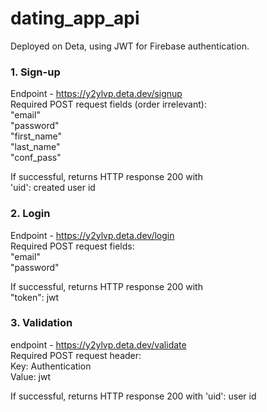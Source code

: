 # dating_app_api

Deployed on Deta, using JWT for Firebase authentication.

### 1. Sign-up 
Endpoint - https://y2ylvp.deta.dev/signup  
Required POST request fields (order irrelevant):  
    "email"  
    "password"  
    "first_name"  
    "last_name"  
    "conf_pass"  

If successful, returns HTTP response 200 with  
'uid': created user id

### 2. Login
Endpoint - https://y2ylvp.deta.dev/login  
Required POST request fields:  
    "email"  
    "password"

If successful, returns HTTP response 200 with  
"token": jwt
### 3. Validation 
endpoint - https://y2ylvp.deta.dev/validate  
Required POST request header:  
Key: Authentication  
Value: jwt

If successful, returns HTTP response 200 with
'uid': user id
